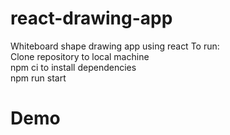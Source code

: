 # react-drawing-app
Whiteboard shape drawing app using react
To run:<br />
Clone repository to local machine <br />
npm ci to install dependencies <br />
npm run start

# Demo
